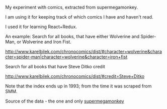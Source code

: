 My experiment with comics, extracted from supermegamonkey.

I am using it for keeping track of which comics I have and haven't read.

I used it for learning React+Redux.

An example: Search for all books, that have either Wolverine and Spider-Man, or Wolverine and Iron Fist.

http://www.karelbilek.com/chronocomics/dist/#character=wolverine&character=spider-man|character=wolverine&character=iron+fist

Search for all books that have Steve Ditko credit

http://www.karelbilek.com/chronocomics/dist/#credit=Steve+Ditko

Note that the index ends up in 1993; from the time it was scraped from SMM. 

Source of the data - the one and only [supermegamonkey](https://www.supermegamonkey.net/chronocomic)
